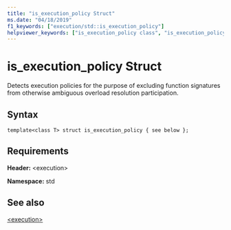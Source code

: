 ```yaml
---
title: "is_execution_policy Struct"
ms.date: "04/18/2019"
f1_keywords: ["execution/std::is_execution_policy"]
helpviewer_keywords: ["is_execution_policy class", "is_execution_policy struct"]
---
```

# is_execution_policy Struct

Detects execution policies for the purpose of excluding function signatures from otherwise ambiguous overload resolution participation.

## Syntax

```
template<class T> struct is_execution_policy { see below };
```

## Requirements

**Header:** \<execution>

**Namespace:** std

## See also

[\<execution>](../standard-library/execution.md)
